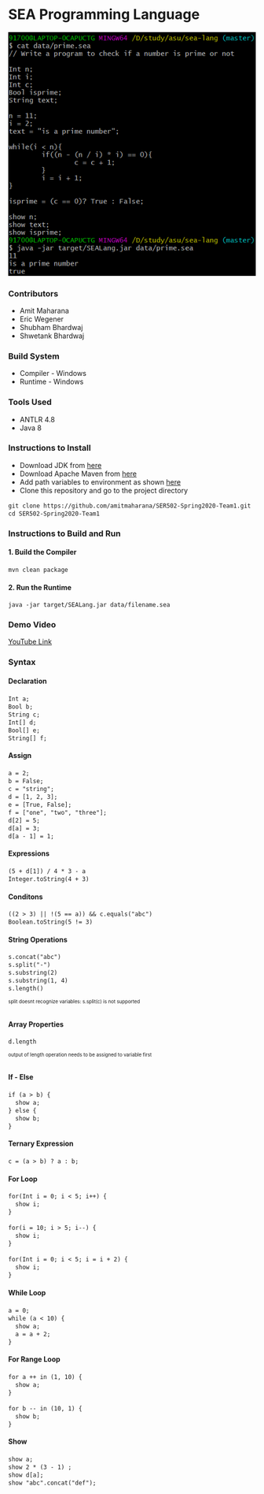 # SEA Programming Language

![alt text](https://raw.githubusercontent.com/amitmaharana/amitmaharana.github.io/master/images/sample_sea.png)

### Contributors
* Amit Maharana
* Eric Wegener
* Shubham Bhardwaj
* Shwetank Bhardwaj

### Build System
* Compiler - Windows
* Runtime - Windows

### Tools Used
* ANTLR 4.8
* Java 8

### Instructions to Install
* Download JDK from [here](https://www.oracle.com/java/technologies/javase/javase-jdk8-downloads.html)
* Download Apache Maven from [here](https://maven.apache.org/download.cgi)
* Add path variables to environment as shown [here](https://mkyong.com/maven/how-to-install-maven-in-windows/)
* Clone this repository and go to the project directory 
```
git clone https://github.com/amitmaharana/SER502-Spring2020-Team1.git
cd SER502-Spring2020-Team1
```

### Instructions to Build and Run

#### 1. Build the Compiler
```
mvn clean package
```

#### 2. Run the Runtime
```
java -jar target/SEALang.jar data/filename.sea
```

### Demo Video
[YouTube Link](https://www.youtube.com/watch?v=CPQTNG_H11o)

### Syntax

#### Declaration
```
Int a;
Bool b;
String c;
Int[] d;
Bool[] e;
String[] f;
```

#### Assign
```
a = 2;
b = False;
c = "string";
d = [1, 2, 3];
e = [True, False];
f = ["one", "two", "three"];
d[2] = 5;
d[a] = 3;
d[a - 1] = 1;
```

#### Expressions
```
(5 + d[1]) / 4 * 3 - a
Integer.toString(4 + 3)
```

#### Conditons
```
((2 > 3) || !(5 == a)) && c.equals("abc")
Boolean.toString(5 != 3)
```

#### String Operations
```
s.concat("abc")
s.split("-")
s.substring(2)
s.substring(1, 4)
s.length()
```
<sup><sup>split doesnt recognize variables: s.split(c) is not supported</sup></sup>

#### Array Properties
```
d.length
```
<sup><sup>output of length operation needs to be assigned to variable first</sup></sup>

#### If - Else
```
if (a > b) {
  show a;
} else {
  show b;
}
```

#### Ternary Expression
```
c = (a > b) ? a : b;
```

#### For Loop
```
for(Int i = 0; i < 5; i++) {
  show i;
}

for(i = 10; i > 5; i--) {
  show i;
}

for(Int i = 0; i < 5; i = i + 2) {
  show i;
}
```

#### While Loop
```
a = 0;
while (a < 10) {
  show a;
  a = a + 2;
}
```

#### For Range Loop
```
for a ++ in (1, 10) {
  show a;
}

for b -- in (10, 1) {
  show b;
}
```

#### Show
```
show a;
show 2 * (3 - 1) ;
show d[a];
show "abc".concat("def");
```
